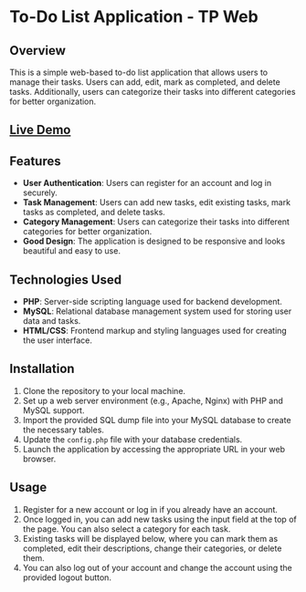 # To-Do List Application - TP Web

## Overview

This is a simple web-based to-do list application that allows users to manage their tasks. Users can add, edit, mark as completed, and delete tasks. Additionally, users can categorize their tasks into different categories for better organization.

## [Live Demo](https://youtu.be/kp0mA4Q2oU8)


## Features

- **User Authentication**: Users can register for an account and log in securely.
- **Task Management**: Users can add new tasks, edit existing tasks, mark tasks as completed, and delete tasks.
- **Category Management**: Users can categorize their tasks into different categories for better organization.
- **Good Design**: The application is designed to be responsive and looks beautiful and easy to use.

## Technologies Used

- **PHP**: Server-side scripting language used for backend development.
- **MySQL**: Relational database management system used for storing user data and tasks.
- **HTML/CSS**: Frontend markup and styling languages used for creating the user interface.

## Installation

1. Clone the repository to your local machine.
2. Set up a web server environment (e.g., Apache, Nginx) with PHP and MySQL support.
3. Import the provided SQL dump file into your MySQL database to create the necessary tables.
4. Update the `config.php` file with your database credentials.
5. Launch the application by accessing the appropriate URL in your web browser.

## Usage

1. Register for a new account or log in if you already have an account.
2. Once logged in, you can add new tasks using the input field at the top of the page. You can also select a category for each task.
3. Existing tasks will be displayed below, where you can mark them as completed, edit their descriptions, change their categories, or delete them.
4. You can also log out of your account and change the account using the provided logout button.


